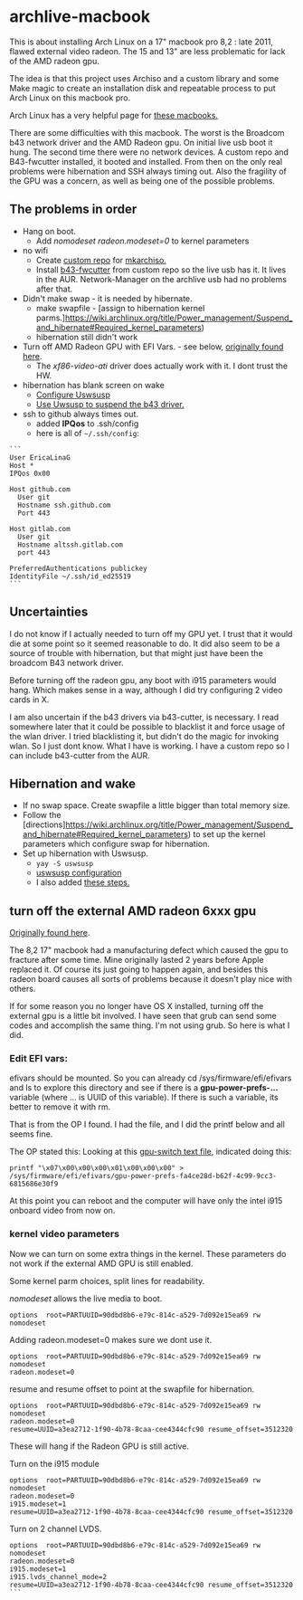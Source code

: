 # archlive-macbook 
   
   This is about installing Arch Linux on a 
   17" macbook pro 8,2 : late 2011, flawed external video radeon.
   The 15 and 13" are less problematic for lack of the AMD radeon gpu.
   
   The idea is that this project uses Archiso and a custom library and
   some Make magic to create an installation disk and repeatable process to put 
   Arch Linux on this macbook pro. 

  Arch Linux has a very helpful page for [these macbooks.](https://wiki.archlinux.org/title/MacBookPro8,1/8,2/8,3_(2011))
  
There are some difficulties with this macbook. The worst is the Broadcom b43
network driver and the AMD Radeon gpu.  On initial live usb boot it hung.
The second time there were no network devices. A custom repo and B43-fwcutter
installed, it booted and installed.  From then on the only real problems were 
hibernation and SSH always timing out. Also the fragility of the GPU was a concern,
as well as being one of the possible problems.
  
## The problems in order
   - Hang on boot.     
     - Add _nomodeset radeon.modeset=0_ to kernel parameters
   - no wifi           
     - Create [custom repo](https://wiki.archlinux.org/title/Pacman/Tips_and_tricks#Custom_local_repository) for [mkarchiso.](https://wiki.archlinux.org/title/Archiso )
     - Install [b43-fwcutter](https://archlinux.org/packages/core/x86_64/b43-fwcutter/) from custom repo so the live usb has it. It lives in the AUR.
       Network-Manager on the archlive usb had no problems after that.
   - Didn't make swap - it is needed by hibernate.  
     - make swapfile - [assign to hibernation kernel parms.]https://wiki.archlinux.org/title/Power_management/Suspend_and_hibernate#Required_kernel_parameters) 
     - hibernation still didn't work
   - Turn off AMD Radeon GPU with EFI Vars. - see below, [originally found here](https://forums.macrumors.com/threads/force-2011-macbook-pro-8-2-with-failed-amd-gpu-to-always-use-intel-integrated-gpu-efi-variable-fix.2037591/).
     - The _xf86-video-ati_ driver does actually work with it. I dont trust the HW.
   - hibernation has blank screen on wake 
     - [Configure Uswsusp](https://wiki.archlinux.org/title/Uswsusp)
     - [Use Uwsusp to suspend the b43 driver.](https://wiki.archlinux.org/title/MacBookPro8,1/8,2/8,3_(2011)#Suspend_and_hibernate)
   - ssh to github always times out. 
     - added __IPQos__ to .ssh/config
     - here is all of `~/.ssh/config`:

    ```   
    User EricaLinaG
    Host *
    IPQos 0x00

    Host github.com
      User git
      Hostname ssh.github.com
      Port 443

    Host gitlab.com
      User git
      Hostname altssh.gitlab.com
      port 443

    PreferredAuthentications publickey   
    IdentityFile ~/.ssh/id_ed25519
    ```   
   
## Uncertainties
   I do not know if I actually needed to turn off my GPU yet. I trust
   that it would die at some point so it seemed reasonable to do.
   It did also seem to be a source of trouble with hibernation, but that 
   might just have been the broadcom B43 network driver.
   
   Before turning off the radeon gpu, any boot with i915 parameters would hang.
   Which makes sense in a way, although I did try configuring 2 video cards in X.
   
   I am also uncertain if the b43 drivers via b43-cutter, is necessary.
   I read somewhere later that it could be possible to blacklist it and
   force usage of the wlan driver. I tried blacklisting it, but didn't do 
   the magic for invoking wlan. So I just dont know. What I have is working.
   I have a custom repo so I can include b43-cutter from the AUR.
   
## Hibernation and wake  

 - If no swap space. Create swapfile a little bigger than total memory size. 
 - Follow the [directions]https://wiki.archlinux.org/title/Power_management/Suspend_and_hibernate#Required_kernel_parameters) to set up the kernel parameters which configure swap for hibernation.
 - Set up hibernation with Uswsusp.
   - `yay -S uswsusp`
    - [uswsusp configuration](https://wiki.archlinux.org/title/Uswsusp)
    - I also added [these steps.](https://wiki.archlinux.org/title/MacBookPro8,1/8,2/8,3_(2011)#Suspend_and_hibernate)
 
## turn off the external AMD radeon 6xxx gpu

   [Originally found here](https://forums.macrumors.com/threads/force-2011-macbook-pro-8-2-with-failed-amd-gpu-to-always-use-intel-integrated-gpu-efi-variable-fix.2037591/).

The 8,2 17" macbook had a manufacturing defect which caused the gpu to fracture
after some time. Mine originally lasted 2 years before Apple replaced it.
Of course its just going to happen again, and besides this radeon board causes
all sorts of problems because it doesn't play nice with others.

If for some reason you no longer have OS X installed, turning off the external gpu
is a little bit involved. I have seen that grub can send some codes and accomplish the same thing. I'm not using grub. So here is what I did.

### Edit EFI vars: 

efivars should be mounted. So you can
already cd /sys/firmware/efi/efivars and ls to explore this directory
and see if there is a __gpu-power-prefs-...__ variable (where ... is
UUID of this variable). If there is such a variable, its better to
remove it with rm. 

That is from the OP I found. I had the file, and I did the printf 
below and all seems fine.

The OP stated this:
Looking at this [gpu-switch text file](https://github.com/0xbb/gpu-switch/blob/master/gpu-switch), indicated doing this:

```
printf "\x07\x00\x00\x00\x01\x00\x00\x00" > /sys/firmware/efi/efivars/gpu-power-prefs-fa4ce28d-b62f-4c99-9cc3-6815686e30f9
```

At this point you can reboot and the computer will have only the intel i915 
onboard video from now on.

### kernel video parameters

Now we can turn on some extra things in the kernel.
These parameters do not work if the external AMD GPU is still enabled.

Some kernel parm choices, split lines for readability.

_nomodeset_ allows the live media to boot.
```
options  root=PARTUUID=90dbd8b6-e79c-814c-a529-7d092e15ea69 rw 
nomodeset 
```
Adding radeon.modeset=0 makes sure we dont use it.
```
options  root=PARTUUID=90dbd8b6-e79c-814c-a529-7d092e15ea69 rw 
nomodeset 
radeon.modeset=0 
```
resume and resume offset to point at the swapfile for hibernation.
```
options  root=PARTUUID=90dbd8b6-e79c-814c-a529-7d092e15ea69 rw 
nomodeset 
radeon.modeset=0 
resume=UUID=a3ea2712-1f90-4b78-8caa-cee4344cfc90 resume_offset=3512320
```
These will hang if the Radeon GPU is still active.

Turn on the i915 module 
```
options  root=PARTUUID=90dbd8b6-e79c-814c-a529-7d092e15ea69 rw 
nomodeset 
radeon.modeset=0 
i915.modeset=1 
resume=UUID=a3ea2712-1f90-4b78-8caa-cee4344cfc90 resume_offset=3512320
```
Turn on 2 channel LVDS.
````
options  root=PARTUUID=90dbd8b6-e79c-814c-a529-7d092e15ea69 rw 
nomodeset 
radeon.modeset=0 
i915.modeset=1 
i915.lvds_channel_mode=2 
resume=UUID=a3ea2712-1f90-4b78-8caa-cee4344cfc90 resume_offset=3512320
```
